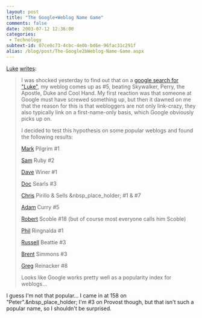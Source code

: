 ```yaml
---
layout: post
title: "The Google+Weblog Name Game"
comments: false
date: 2003-07-12 12:36:00
categories:
 - Technology
subtext-id: 07ce0c73-4cbc-4e0b-bd6e-96fac31c291f
alias: /blog/post/The-Google2bWeblog-Name-Game.aspx
---
```



[Luke](http://www.hutteman.com/weblog/) [writes](http://www.hutteman.com/weblog/2003/07/10-110.html):

> I was shocked yesterday to find out that on a [google search for "Luke"](http://www.google.com/search?sourceid=navclient&ie=UTF-8&oe=UTF-8&q=luke), my weblog comes up as #5, beating Skywalker, Perry, the Apostle, Duke and Cool Hand. My first reaction was that someone at Google must have screwed something up, but then it dawned on me that the reason for this is that webloggers are not only link-crazy, they also typically link on a first-name-only basis, which Google obviously picks up on. 
> 
> I decided to test this hypothesis on some popular weblogs and found the following results: 
> 
> [Mark](http://www.google.com/search?sourceid=navclient&ie=UTF-8&oe=UTF-8&q=mark) Pilgrim
> #1
> 
> [Sam](http://www.google.com/search?sourceid=navclient&ie=UTF-8&oe=UTF-8&q=sam) Ruby
> #2
> 
> [Dave](http://www.google.com/search?sourceid=navclient&ie=UTF-8&oe=UTF-8&q=dave) Winer
> #1
> 
> [Doc](http://www.google.com/search?sourceid=navclient&ie=UTF-8&oe=UTF-8&q=doc) Searls
> #3
> 
> [Chris](http://www.google.com/search?sourceid=navclient&ie=UTF-8&oe=UTF-8&q=chris) Pirillo & Sells &nbsp_place_holder;
> #1 & #7
> 
> [Adam](http://www.google.com/search?sourceid=navclient&ie=UTF-8&oe=UTF-8&q=adam) Curry
> #5
> 
> [Robert](http://www.google.com/search?sourceid=navclient&ie=UTF-8&oe=UTF-8&q=robert) Scoble
> #18 (but of course most everyone calls him Scoble)
> 
> [Phil](http://www.google.com/search?sourceid=navclient&ie=UTF-8&oe=UTF-8&q=phil) Ringnalda
> #1
> 
> [Russell](http://www.google.com/search?sourceid=navclient&ie=UTF-8&oe=UTF-8&q=russell) Beattie
> #3
> 
> [Brent](http://www.google.com/search?sourceid=navclient&ie=UTF-8&oe=UTF-8&q=brent) Simmons
> #3
> 
> [Greg](http://www.google.com/search?sourceid=navclient&ie=UTF-8&oe=UTF-8&q=greg) Reinacker
> #8
> 
> Looks like Google works pretty well as a popularity index for weblogs... 

I guess I'm not that popular... I came in at 158 on "Peter".&nbsp_place_holder; I'm #3 on Provost though, but that isn't such a popular name, so I shouldn't be surprised.
